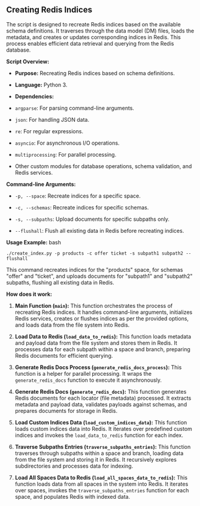 ## Creating Redis Indices

The script is designed to recreate Redis indices based on the available schema definitions. It traverses through the data model (DM) files, loads the metadata, and creates or updates corresponding indices in Redis. This process enables efficient data retrieval and querying from the Redis database.

**Script Overview:**

- **Purpose:** Recreating Redis indices based on schema definitions.

- **Language:** Python 3.

- **Dependencies:**

- `argparse`: For parsing command-line arguments.

- `json`: For handling JSON data.

- `re`: For regular expressions.

- `asyncio`: For asynchronous I/O operations.

- `multiprocessing`: For parallel processing.

- Other custom modules for database operations, schema validation, and Redis services.

**Command-line Arguments:**

- `-p, --space`: Recreate indices for a specific space.

- `-c, --schemas`: Recreate indices for specific schemas.

- `-s, --subpaths`: Upload documents for specific subpaths only.

- `--flushall`: Flush all existing data in Redis before recreating indices.

**Usage Example:**
bash

`./create_index.py -p products -c offer ticket -s subpath1 subpath2 --flushall`

This command recreates indices for the "products" space, for schemas "offer" and "ticket", and uploads documents for "subpath1" and "subpath2" subpaths, flushing all existing data in Redis.

**How does it work:**

1.  **Main Function (`main`):** This function orchestrates the process of recreating Redis indices. It handles command-line arguments, initializes Redis services, creates or flushes indices as per the provided options, and loads data from the file system into Redis.

2.  **Load Data to Redis (`load_data_to_redis`):** This function loads metadata and payload data from the file system and stores them in Redis. It processes data for each subpath within a space and branch, preparing Redis documents for efficient querying.

3.  **Generate Redis Docs Process (`generate_redis_docs_process`):** This function is a helper for parallel processing. It wraps the `generate_redis_docs` function to execute it asynchronously.

4.  **Generate Redis Docs (`generate_redis_docs`):** This function generates Redis documents for each locator (file metadata) processed. It extracts metadata and payload data, validates payloads against schemas, and prepares documents for storage in Redis.

5.  **Load Custom Indices Data (`load_custom_indices_data`):** This function loads custom indices data into Redis. It iterates over predefined custom indices and invokes the `load_data_to_redis` function for each index.

6.  **Traverse Subpaths Entries (`traverse_subpaths_entries`):** This function traverses through subpaths within a space and branch, loading data from the file system and storing it in Redis. It recursively explores subdirectories and processes data for indexing.

7.  **Load All Spaces Data to Redis (`load_all_spaces_data_to_redis`):** This function loads data from all spaces in the system into Redis. It iterates over spaces, invokes the `traverse_subpaths_entries` function for each space, and populates Redis with indexed data.
